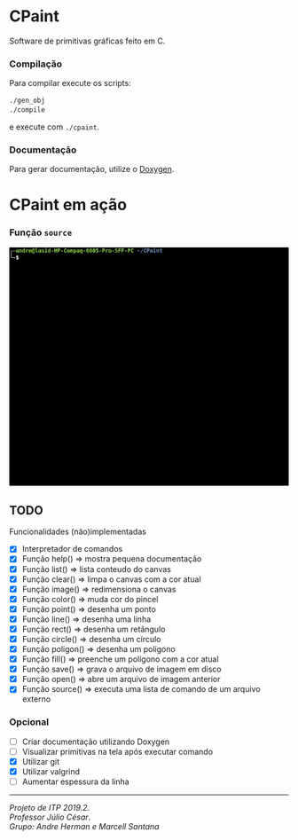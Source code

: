 # CPaint

Software de primitivas gráficas feito em C.

### Compilação
Para compilar execute os scripts:
```bash
./gen_obj
./compile
```
e execute com `./cpaint`.

### Documentação
Para gerar documentação, utilize o [Doxygen](http://www.doxygen.nl/index.html).

# CPaint em ação
### Função `source`
![](cpaint_source.gif)

## TODO
Funcionalidades (não)implementadas
* [x] Interpretador de comandos
* [x] Função help()     => mostra pequena documentação
* [x] Função list()     => lista conteudo do canvas
* [x] Função clear()    => limpa o canvas com a cor atual
* [x] Função image()    => redimensiona o canvas
* [x] Função color()    => muda cor do pincel
* [x] Função point()    => desenha um ponto
* [x] Função line()     => desenha uma linha
* [x] Função rect()     => desenha um retângulo
* [x] Função circle()   => desenha um círculo
* [x] Função poligon()  => desenha um polígono
* [x] Função fill()     => preenche um polígono com a cor atual
* [x] Função save()     => grava o arquivo de imagem em disco
* [x] Função open()     => abre um arquivo de imagem anterior
* [x] Função source()   => executa uma lista de comando de um arquivo externo

### Opcional
* [ ] Criar documentação utilizando Doxygen
* [ ] Visualizar primitivas na tela após executar comando
* [x] Utilizar git
* [x] Utilizar valgrind
* [ ] Aumentar espessura da linha

---
*Projeto de ITP 2019.2*.  
*Professor Júlio César*.  
*Grupo: Andre Herman e Marcell Santana*
